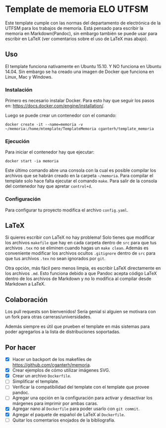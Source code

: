 Template de memoria ELO UTFSM
=============================

Este template cumple con las normas del departamento de
electrónica de la UTFSM para los trabajos de memoria. Está
pensado para escribir la memoria en Markdown(Pandoc), sin
embargo también se puede usar para escribir en LaTeX (ver
comentarios sobre el uso de LaTeX mas abajo).

Uso
---

El template funciona nativamente en Ubuntu 15.10. Y NO
funciona en Ubuntu 14.04. Sin embargo se ha creado una
imagen de Docker que funciona en Linux, Mac y Windows.

### Instalación

Primero es necesario instalar Docker. Para esto hay que
seguir los pasos en:
<https://docs.docker.com/engine/installation/>.

Luego se puede crear un contenedor con el comando:

    docker create -it --name=memoria -v ~/memoria:/home/mtemplate/TemplateMemoria cganterh/template_memoria

### Ejecución

Para iniciar el contenedor hay que ejecutar:

    docker start -ia memoria

Este último comando abre una consola con la cual es posible
compilar los archivos que se habrán creado en la carpeta
`~/memoria`. Para compilar el template solo hace falta
ejecutar el comando `make`. Para salir de la consola del
contenedor hay que apretar `control+d`.

### Configuración

Para configurar tu proyecto modifica el archivo
`config.yaml`.

LaTeX
-----

Si quieres escribir con LaTeX no hay problema! Solo tienes
que modificar los archivos `makefile` que hay en cada
carpeta dentro de `src` para que tus archivos `.tex` no se
eliminen cuando hagas un `make clean`. Además es conveniente
modificar los archivos ocultos `.gitignore` dentro de `src`
para que tus archivos `.tex` no sean ignorados por `git`.

Otra opción, más fácil pero menos limpia, es escribir LaTeX
directamente en los archivos `.md`. Esto funciona debido a
que Pandoc acepta código LaTeX dentro de los archivos de
Markdown y no lo modifica al compilar desde Markdown a
LaTeX.

Colaboración
------------

Los pull requests son bienvenidos! Sería genial si alguien
se motivara con un fork para otras carreras/universidades.

Además siempre es útil que prueben el template en más
sistemas para poder agregarlos a la lista de distribuciones
soportadas.

Por hacer
---------

- [x]   Hacer un backport de los makefiles de
        <https://github.com/cganterh/memoria>.
- [x]   Crear ejemplos de cómo utilizar imágenes SVG.
- [x]   Crear un archivo `Dockerfile`.
- [ ]   Simplificar el template.
- [ ]   Verificar la compatibilidad del template con el
        template que provee pandoc.
- [ ]   Agregar una opción en la configuración para activar
        y desactivar los márgenes para imprimir por ambas
        caras.
- [x]   Agregar nano al `Dockerfile` para poder usarlo con
        `git commit`.
- [x]   Agregar el paquete de español de LaTeX al
        `Dockerfile`.
- [ ]   Quitar los comentarios enojados de la bibliografía.

